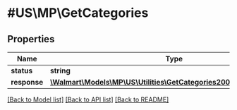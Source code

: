 # #US\MP\GetCategories

## Properties

Name | Type | Description | Notes
------------ | ------------- | ------------- | -------------
**status** | **string** |  | [optional]
**response** | [**\Walmart\Models\MP\US\Utilities\GetCategories200ResponseResponse**](GetCategories200ResponseResponse.md) |  | [optional]


[[Back to Model list]](../) [[Back to API list]](../../Api/US/MP) [[Back to README]](../../README.md)
